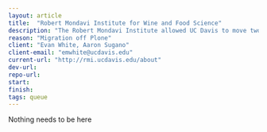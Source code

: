 ```yaml
---
layout: article
title:  "Robert Mondavi Institute for Wine and Food Science"
description: "The Robert Mondavi Institute allowed UC Davis to move two departments -- Viticulture and Enology, and Food Science and Technology -- under one roof in a new, state-of-the-art facility. These departments, recognized as the best in the world in their respective areas of scholarship, are linked with other disciplines across campus to investigate the role of healthy and safe foods in our quality of life."
reason: "Migration off Plone"
client: "Evan White, Aaron Sugano"
client-email: "emwhite@ucdavis.edu"
current-url: "http://rmi.ucdavis.edu/about"
dev-url:
repo-url:
start:
finish:
tags: queue
---
```


Nothing needs to be here
